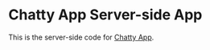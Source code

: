 Chatty App Server-side App
=====================

This is the server-side code for [Chatty App](https://github.com/jerry1646/chatty_app).
